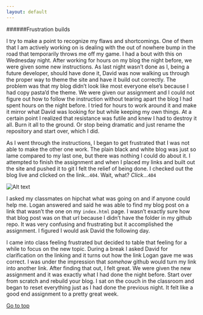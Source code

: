 ```yaml
---
layout: default
---
```

######Frustration builds


I try to make a point to recognize my flaws and shortcomings. One of them that I am actively working on is dealing with the out of nowhere bump in the road that temporarily throws me off my game. I had a bout with this on Wednesday night. After working for hours on my blog the night before, we were given some new instructions. As last night wasn’t done as I, being a future developer, should have done it, David was now walking us through the proper way to theme the site and have it build out correctly. The problem was that my blog didn’t look like most everyone else’s because I had copy pasta’d the theme. We were given our assignment and I could not figure out how to follow the instruction without tearing apart the blog I had spent hours on the night before. I tried for hours to work around it and make it mirror what David was looking for but while keeping my own things. At a certain point I realized that resistance was futile and knew I had to destroy it all. Burn it all to the ground. Or stop being dramatic and just rename the repository and start over, which I did.

As I went through the instructions, I began to get frustrated that I was not able to make the other one work. The plain black and white blog was just so lame compared to my last one, but there was nothing I could do about it. I attempted to finish the assignment and when I placed my links and built out the site and pushed it to git I felt the relief of being done. I checked out the blog live and clicked on the link…```404```. Wait, what? _Click_…```404```

![Alt text](http://cdn.gifbay.com/2012/10/nerd_rage-7546.gif)



I asked my classmates on hipchat what was going on and if anyone could help me. Logan answered and said he was able to find my blog post on a link that wasn’t the one on my ```index.html``` page. I wasn’t exactly sure how that blog post was on that url because I didn’t have the folder in my github repo. It was very confusing and frustrating but it accomplished the assignment. I figured I would ask David the following day.


I came into class feeling frustrated but decided to table that feeling for a while to focus on the new topic. During a break I asked David for clarification on the linking and it turns out how the link Logan gave me was correct. I was under the impression that *somehow* github would turn my link into another link. After finding that out, I felt great. We were given the new assignment and it was exactly what I had done the night before. Start over from scratch and rebuild your blog. I sat on the couch in the classroom and began to reset everything just as I had done the previous night. It felt like a good end assignment to a pretty great week.

<a href="#top">Go to top</a>